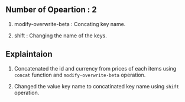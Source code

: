## Number of Opeartion : 2

1. modify-overwrite-beta : Concating key name.

2. shift : Changing the name of the keys.

## Explaintaion

1. Concatenated the id and currency from prices of each items using `concat` function and `modify-overwrite-beta` operation.

2. Changed the value key name to concatinated key name using `shift` operation.
